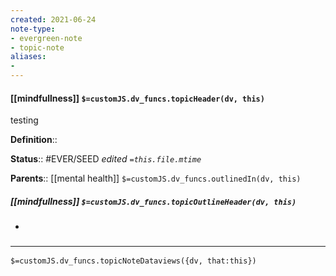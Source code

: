 ```yaml
---
created: 2021-06-24
note-type: 
- evergreen-note
- topic-note
aliases:
- 
---
```

 
#### [[mindfullness]] `$=customJS.dv_funcs.topicHeader(dv, this)`
testing


**Definition**::

**Status**::  #EVER/SEED 
*edited `=this.file.mtime`*

**Parents**:: [[mental health]]
`$=customJS.dv_funcs.outlinedIn(dv, this)`

##### [[mindfullness]] `$=customJS.dv_funcs.topicOutlineHeader(dv, this)`
- 

### <hr class="dataviews"/>

`$=customJS.dv_funcs.topicNoteDataviews({dv, that:this})`
